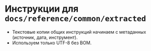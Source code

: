 # Инструкции для `docs/reference/common/extracted`

- Текстовые копии общих инструкций начинаем с метаданных (источник, дата, инструмент).
- Используем только UTF-8 без BOM.
